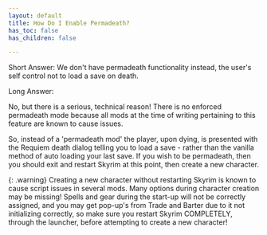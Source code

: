 ```yaml
---
layout: default
title: How Do I Enable Permadeath?
has_toc: false
has_children: false

---
```


Short Answer: We don't have permadeath functionality instead, the user's self control not to load a save on death.


Long Answer: 

No, but there is a serious, technical reason! There is no enforced permadeath mode because all mods at the time of writing pertaining to this feature are known to cause issues.

So, instead of a 'permadeath mod' the player, upon dying, is presented with the Requiem death dialog telling you to load a save - rather than the vanilla method of auto loading your last save. If you wish to be permadeath, then you should exit and restart Skyrim at this point, then create a new character.

{: .warning}
Creating a new character without restarting Skyrim is known to cause script issues in several mods. Many options during character creation may be missing! Spells and gear during the start-up will not be correctly assigned, and you may get pop-up's from Trade and Barter due to it not initializing correctly, so make sure you restart Skyrim COMPLETELY, through the launcher, before attempting to create a new character!